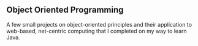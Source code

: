 ## Object Oriented Programming
A few small projects on object-oriented principles and their application to web-based, net-centric computing that I completed on my way to learn Java.
